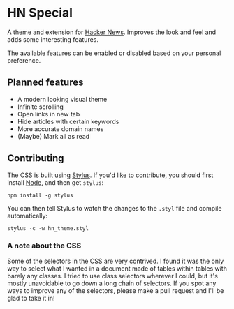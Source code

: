 # HN Special
A theme and extension for [Hacker News](http://news.ycombinator.com).
Improves the look and feel and adds some interesting features.

The available features can be enabled or disabled based on your personal preference.

## Planned features
 - A modern looking visual theme
 - Infinite scrolling
 - Open links in new tab
 - Hide articles with certain keywords
 - More accurate domain names
 - (Maybe) Mark all as read

## Contributing
The CSS is built using [Stylus](http://learnboost.github.io/stylus/). If you'd like to contribute, you should first install [Node](http://nodejs.org/), and then get `stylus`:
```
npm install -g stylus
```

You can then tell Stylus to watch the changes to the `.styl` file and compile automatically:
```
stylus -c -w hn_theme.styl
```

### A note about the CSS
Some of the selectors in the CSS are very contrived. I found it was the only way to select what I wanted in a document made of tables within tables with barely any classes. I tried to use class selectors wherever I could, but it's mostly unavoidable to go down a long chain of selectors. If you spot any ways to improve any of the selectors, please make a pull request and I'll be glad to take it in!
